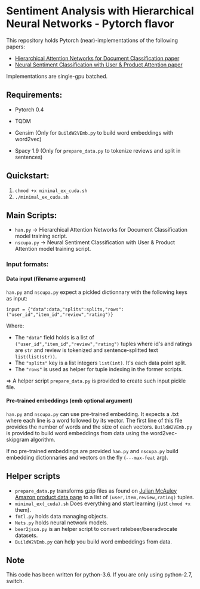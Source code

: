 # Sentiment Analysis with Hierarchical Neural Networks - Pytorch flavor

This repository holds Pytorch (near)-implementations of the following papers:
- [Hierarchical Attention Networks for Document Classification paper](https://www.cs.cmu.edu/~diyiy/docs/naacl16.pdf)
- [Neural Sentiment Classification with User &amp; Product Attention paper](https://aclweb.org/anthology/D16-1171)

Implementations are single-gpu batched.

## Requirements:
    
- Pytorch 0.4
- TQDM

- Gensim (Only for `BuildW2VEmb.py` to build word embeddings with word2vec)
- Spacy 1.9 (Only for `prepare_data.py` to tokenize reviews and split in sentences)


## Quickstart:
    
1.  `chmod +x minimal_ex_cuda.sh`
2. `./minimal_ex_cuda.sh`

## Main Scripts:

- `han.py` -> Hierarchical Attention Networks for Document Classification model training script.
- `nscupa.py` -> Neural Sentiment Classification with User &amp; Product Attention model training script.

### Input formats:

#### Data input (filename argument)

`han.py` and `nscupa.py` expect a pickled dictionnary with the following keys as input:

```
input = {"data":data,"splits":splits,"rows":("user_id","item_id","review","rating")}
```
Where:
- The `"data"` field holds is a list of `("user_id","item_id","review","rating")` tuples where id's and ratings are `str` and review is tokenized and sentence-splitted text `list(list(str))`.
- The  `"splits"` key is a list integers `list(int)`. It's each data point split.
- The `"rows"` is used as helper for tuple indexing in the former scripts.

=> A helper script `prepare_data.py` is provided to create such input pickle file.

#### Pre-trained embeddings (emb optional argument)

`han.py` and `nscupa.py` can use pre-trained embedding. It expects a .txt where each line is a word followed by its vector. The first line of this file provides the number of words and the size of each vectors. `BuildW2VEmb.py` is provided to build word embeddings from data using the word2vec-skipgram algorithm.

If no pre-trained embeddings are provided `han.py` and `nscupa.py` build embedding dictionnaries and vectors on the fly (`---max-feat` arg).


## Helper scripts
- `prepare_data.py` transforms gzip files as found on [Julian McAuley Amazon product data page](http://jmcauley.ucsd.edu/data/amazon/) to a list of `(user,item,review,rating)` tuples.
- `minimal_ex(_cuda).sh` Does everything and start learning (just `chmod +x` them).
- `fmtl.py` holds data managing objects.
- `Nets.py` holds neural network models.
- `beer2json.py` is an helper script to convert ratebeer/beeradvocate datasets.
- `BuildW2VEmb.py` can help you build word embeddings from data.


## Note

This code has been written for python-3.6. If you are only using python-2.7, switch. 
